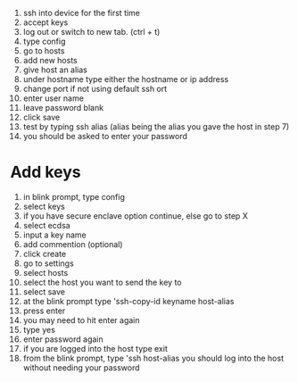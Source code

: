  1. ssh into device for the first time
 1. accept keys
 1. log out or switch to new tab. (ctrl + t)
 1. type config
 1. go to hosts
 1. add new hosts
 1. give host an alias 
 1. under hostname type either the hostname or ip address
 1. change port if not using default ssh ort
 1. enter user name
 1. leave password blank
 1. click save
 1. test by typing ssh alias (alias being the alias you gave the host in step 7)
 1. you should be asked to enter your password

# Add keys

1. in blink prompt, type config
1. select keys
1. if you have secure enclave option continue, else go to step X
1. select ecdsa
1. input a key name
1. add commention (optional)
1. click create
1. go to settings
1. select hosts
1. select the host you want to send the key to
1. select save
1. at the blink prompt type 'ssh-copy-id keyname host-alias
1. press enter
1. you may need to hit enter again
1. type yes
1. enter password again
1. if you are logged into the host type exit
1. from the blink prompt, type 'ssh host-alias you should log into the host without needing your password


